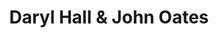 ---
title: "Daryl Hall & John Oates"
summary: "American pop rock duo active since 1967."
image: "daryl-hall-john-oates.jpg"
---